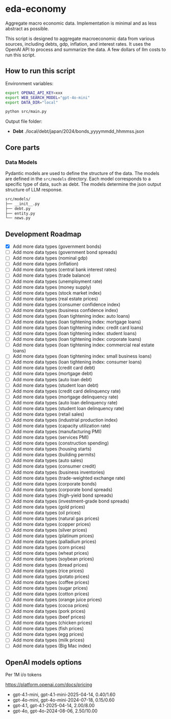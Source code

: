 # eda-economy

Aggregate macro economic data. Implementation is minimal and as less abstract as possible.

This script is designed to aggregate macroeconomic data from various sources, including debts, gdp, inflation, and interest rates. It uses the OpenAI API to process and summarize the data. A few dollars of llm costs to run this script.

## How to run this script

Environment variables:

```bash
export OPENAI_API_KEY=xxx
export WEB_SEARCH_MODEL="gpt-4o-mini"
export DATA_DIR="local"
```

```bash
python src/main.py
```

Output file folder:

- **Debt**  ./local/debt/japan/2024/bonds_yyyymmdd_hhmmss.json

## Core parts

### Data Models

Pydantic models are used to define the structure of the data. The models are defined in the `src/models` directory. Each model corresponds to a specific type of data, such as debt. The models determine the json output structure of LLM response.

```markdown
src/models/
├── __init__.py
├── debt.py
├── entity.py
└── news.py
```

## Development Roadmap

- [x] Add more data types (government bonds)
- [ ] Add more data types (government bond spreads)
- [ ] Add more data types (nominal gdp)
- [ ] Add more data types (inflation)
- [ ] Add more data types (central bank interest rates)
- [ ] Add more data types (trade balance)
- [ ] Add more data types (unemployment rate)
- [ ] Add more data types (money supply)
- [ ] Add more data types (stock market index)
- [ ] Add more data types (real estate prices)
- [ ] Add more data types (consumer confidence index)
- [ ] Add more data types (business confidence index)
- [ ] Add more data types (loan tightening index: auto loans)
- [ ] Add more data types (loan tightening index: mortgage loans)
- [ ] Add more data types (loan tightening index: credit card loans)
- [ ] Add more data types (loan tightening index: student loans)
- [ ] Add more data types (loan tightening index: corporate loans)
- [ ] Add more data types (loan tightening index: commercial real estate loans)
- [ ] Add more data types (loan tightening index: small business loans)
- [ ] Add more data types (loan tightening index: consumer loans)
- [ ] Add more data types (credit card debt)
- [ ] Add more data types (mortgage debt)
- [ ] Add more data types (auto loan debt)
- [ ] Add more data types (student loan debt)
- [ ] Add more data types (credit card delinquency rate)
- [ ] Add more data types (mortgage delinquency rate)
- [ ] Add more data types (auto loan delinquency rate)
- [ ] Add more data types (student loan delinquency rate)
- [ ] Add more data types (retail sales)
- [ ] Add more data types (industrial production index)
- [ ] Add more data types (capacity utilization rate)
- [ ] Add more data types (manufacturing PMI)
- [ ] Add more data types (services PMI)
- [ ] Add more data types (construction spending)
- [ ] Add more data types (housing starts)
- [ ] Add more data types (building permits)
- [ ] Add more data types (auto sales)
- [ ] Add more data types (consumer credit)
- [ ] Add more data types (business inventories)
- [ ] Add more data types (trade-weighted exchange rate)
- [ ] Add more data types (corporate bonds)
- [ ] Add more data types (corporate bond spreads)
- [ ] Add more data types (high-yield bond spreads)
- [ ] Add more data types (investment-grade bond spreads)
- [ ] Add more data types (gold prices)
- [ ] Add more data types (oil prices)
- [ ] Add more data types (natural gas prices)
- [ ] Add more data types (copper prices)
- [ ] Add more data types (silver prices)
- [ ] Add more data types (platinum prices)
- [ ] Add more data types (palladium prices)
- [ ] Add more data types (corn prices)
- [ ] Add more data types (wheat prices)
- [ ] Add more data types (soybean prices)
- [ ] Add more data types (bread prices)
- [ ] Add more data types (rice prices)
- [ ] Add more data types (potato prices)
- [ ] Add more data types (coffee prices)
- [ ] Add more data types (sugar prices)
- [ ] Add more data types (cotton prices)
- [ ] Add more data types (orange juice prices)
- [ ] Add more data types (cocoa prices)
- [ ] Add more data types (pork prices)
- [ ] Add more data types (beef prices)
- [ ] Add more data types (chicken prices)
- [ ] Add more data types (fish prices)
- [ ] Add more data types (egg prices)
- [ ] Add more data types (milk prices)
- [ ] Add more data types (Big Mac index)

## OpenAI models options

Per 1M i/o tokens

<https://platform.openai.com/docs/pricing>

- gpt-4.1-mini, gpt-4.1-mini-2025-04-14, $0.40/$1.60
- gpt-4o-mini, gpt-4o-mini-2024-07-18, $0.15/$0.60
- gpt-4.1, gpt-4.1-2025-04-14, $2.00/$8.00
- gpt-4o, gpt-4o-2024-08-06, $2.50/$10.00
